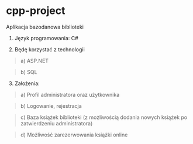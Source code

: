 # cpp-project

Aplikacja bazodanowa biblioteki

1. Język programowania: C#

2. Będę korzystać z technologii
>a) ASP.NET

>b) SQL

3. Założenia:
>a) Profil administratora oraz użytkownika

>b) Logowanie, rejestracja

>c) Baza książek biblioteki (z możliwością dodania nowych książek po zatwierdzeniu administratora) 

>d) Możliwość zarezerwowania książki online
